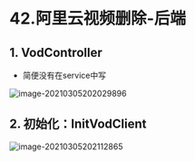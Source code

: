 # 42.阿里云视频删除-后端

## 1. VodController

* 简便没有在service中写

![image-20210305202029896](https://raw.githubusercontent.com/TWDH/Leetcode-From-Zero/pictures/img/image-20210305202029896.png)

## 2. 初始化：InitVodClient

![image-20210305202112865](https://raw.githubusercontent.com/TWDH/Leetcode-From-Zero/pictures/img/image-20210305202112865.png)